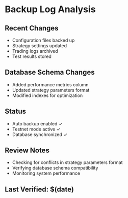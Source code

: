 # Backup Log Analysis

## Recent Changes
- Configuration files backed up
- Strategy settings updated
- Trading logs archived
- Test results stored

## Database Schema Changes
- Added performance metrics column
- Updated strategy parameters format
- Modified indexes for optimization

## Status
- Auto backup enabled ✓
- Testnet mode active ✓
- Database synchronized ✓

## Review Notes
- Checking for conflicts in strategy parameters format
- Verifying database schema compatibility
- Monitoring system performance

## Last Verified: $(date)